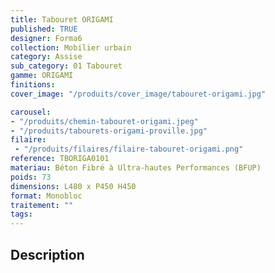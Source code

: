 ```yaml
---
title: Tabouret ORIGAMI 
published: TRUE
designer: Forma6
collection: Mobilier urbain
category: Assise
sub_category: 01 Tabouret
gamme: ORIGAMI
finitions: 
cover_image: "/produits/cover_image/tabouret-origami.jpg"

carousel: 
- "/produits/chemin-tabouret-origami.jpeg"
- "/produits/tabourets-origami-proville.jpg"
filaire: 
 - "/produits/filaires/filaire-tabouret-origami.png"
reference: TBORIGA0101
materiau: Béton Fibré à Ultra-hautes Performances (BFUP)
poids: 73
dimensions: L480 x P450 H450
format: Monobloc
traitement: ""
tags: 
---
```


## Description
